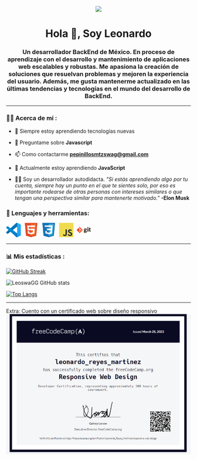 <div id="header" align="center">
    <img src="https://media4.giphy.com/media/goiauJeRxagM/giphy.gif?cid=ecf05e47apwpq5xqtr3pb31i13ydi3lfn86vnfg06r82uq3j&rid=giphy.gif&ct=g" width="500" />
    <h1 align="center">Hola 👋, Soy Leonardo</h1>
    <h3 align="center">Un desarrollador BackEnd de México. En proceso de aprendizaje con el desarrollo y mantenimiento de aplicaciones web escalables y robustas. Me apasiona la creación de soluciones que resuelvan problemas y mejoren la experiencia del usuario. Además, me gusta mantenerme actualizado en las últimas tendencias y tecnologías en el mundo del desarrollo de BackEnd.</h3>
</div>

---

### 👨‍💻 Acerca de mí :

- 📝 Siempre estoy aprendiendo tecnologías nuevas

- 💬 Preguntame sobre **Javascript**

- 📫 Como contactarme **pepinillosmtzswag@gmail.com**

- 🌱 Actualmente estoy aprendiendo **JavaScript**

-  🧑‍💻 Soy un desarrollador autodidacta. *"Si estás aprendiendo algo por tu cuenta, siempre hay un punto en el que te sientes solo, por eso es importante rodearse de otras personas con intereses similares o que tengan una perspectiva similar para mantenerte motivado."* **-Elon Musk**

<div align="left">
    <h3>🔨 Lenguajes y herramientas:</h3>
    <div>
        <img src="https://raw.githubusercontent.com/devicons/devicon/1119b9f84c0290e0f0b38982099a2bd027a48bf1/icons/vscode/vscode-original.svg"  title="VsCode" alt="VsCode" width="40" height="40"/>&nbsp;
               <img src="https://raw.githubusercontent.com/devicons/devicon/1119b9f84c0290e0f0b38982099a2bd027a48bf1/icons/html5/html5-original.svg" title="HTML5" alt="HTML" width="40" height="40"/>&nbsp;
                <img src="https://raw.githubusercontent.com/devicons/devicon/1119b9f84c0290e0f0b38982099a2bd027a48bf1/icons/css3/css3-original.svg" title="CSS" alt="CSS" width="40" height="40"/>&nbsp;
        <img src="https://raw.githubusercontent.com/devicons/devicon/1119b9f84c0290e0f0b38982099a2bd027a48bf1/icons/javascript/javascript-original.svg" title="JavaScript" alt="JavaScript" width="40" height="40"/>&nbsp;
        <img src="https://raw.githubusercontent.com/devicons/devicon/1119b9f84c0290e0f0b38982099a2bd027a48bf1/icons/git/git-original-wordmark.svg" title="Git" **alt="Git" width="40" height="40"/>
      </div>
</div>

---

### 📊 Mis estadísticas :

[![GitHub Streak](https://github-readme-streak-stats.herokuapp.com?user=LeoswaGG&theme=one-dark-pro&hide_border=verdadero&border_radius=5&locale=es&date_format=M%20j%5B%2C%20Y%5D)](https://git.io/streak-stats)

![LeoswaGG GitHub stats](https://github-readme-stats.vercel.app/api?username=LeoswaGG&theme=blue-green&show_icons=true)

[![Top Langs](https://github-readme-stats.vercel.app/api/top-langs/?username=LeoswaGG)](https://github.com/anuraghazra/github-readme-stats)

---

Extra:
Cuento con un certificado web sobre diseño responsivo
<img src ="certificado.png" align="center">
